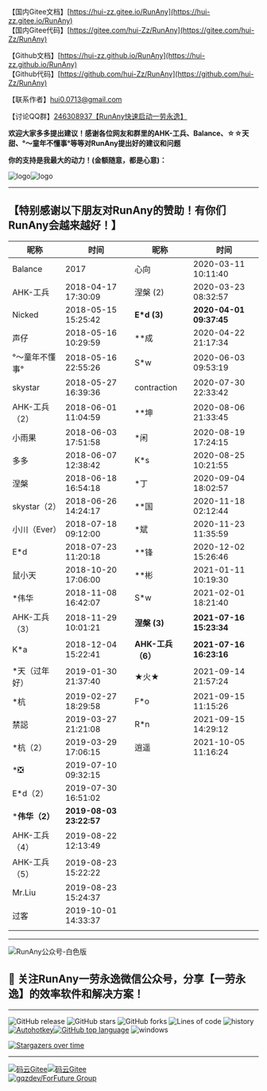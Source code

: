 
【国内Gitee文档】[https://hui-zz.gitee.io/RunAny](https://hui-zz.gitee.io/RunAny)  
【国内Gitee代码】[https://gitee.com/hui-Zz/RunAny](https://gitee.com/hui-Zz/RunAny)  

【Github文档】[https://hui-zz.github.io/RunAny](https://hui-zz.github.io/RunAny)  
【Github代码】[https://github.com/hui-Zz/RunAny](https://github.com/hui-Zz/RunAny)  

【联系作者】hui0.0713@gmail.com

【讨论QQ群】[246308937【RunAny快速启动一劳永逸】](https://jq.qq.com/?_wv=1027&k=445Ug7u)

**欢迎大家多多提出建议！感谢各位网友和群里的AHK-工兵、Balance、☆☆天甜、°～童年不懂事°等等对RunAny提出好的建议和问题**

**你的支持是我最大的动力！(金额随意，都是心意)：**

![logo](/assets/images/支持RunAny.jpg ':size=280x280')![logo](/assets/images/支持RunAny.png ':size=280x280')

---

## 【特别感谢以下朋友对RunAny的赞助！有你们RunAny会越来越好！】

| 昵称           | 时间                    | 昵称              | 时间                    |
| -------------- | ----------------------- | ----------------- | ----------------------- |
| Balance        | 2017                    | 心向              | 2020-03-11 10:11:40     |
| AHK-工兵       | 2018-04-17 17:30:09     | 涅槃 (2)          | 2020-03-23 08:32:57     |
| Nicked         | 2018-05-15 15:25:42     | **E*d (3)**       | **2020-04-01 09:37:45** |
| 声仔           | 2018-05-16 10:29:59     | **成              | 2020-04-22 21:17:34     |
| °～童年不懂事° | 2018-05-16 22:55:26     | S*w               | 2020-06-03 09:53:19     |
| skystar        | 2018-05-27 16:39:36     | contraction       | 2020-07-30 22:33:42     |
| AHK-工兵（2）  | 2018-06-01 11:04:59     | **坤              | 2020-08-06 21:33:45     |
| 小雨果         | 2018-06-03 17:51:58     | *闲               | 2020-08-19 17:24:15     |
| 多多           | 2018-06-07 12:38:42     | K*s               | 2020-08-25 10:21:55     |
| 涅槃           | 2018-06-18 16:54:18     | *丁               | 2020-09-04 18:02:57     |
| skystar（2）   | 2018-06-26 14:24:17     | **国              | 2020-11-18 02:12:44     |
| 小川（Ever）   | 2018-07-18 09:12:00     | *斌               | 2020-11-23 11:35:59     |
| E*d            | 2018-07-23 11:20:18     | **锋              | 2020-12-02 15:26:46     |
| 鼠小天         | 2018-10-20 17:06:00     | **彬              | 2021-01-11 10:19:30     |
| *伟华          | 2018-11-08 16:42:07     | S*w               | 2021-02-01 18:21:40     |
| AHK-工兵（3）  | 2018-11-29 10:01:21     | **涅槃 (3)**      | **2021-07-16 15:23:34** |
| K*a            | 2018-12-04 15:22:41     | **AHK-工兵（6）** | **2021-07-16 16:23:16** |
| *天（过年好）  | 2019-01-30 21:37:40     | ★火★              | 2021-09-14 21:57:24     |
| *杭            | 2019-02-27 18:29:58     | F*o               | 2021-09-15 11:15:26     |
| 禁誋           | 2019-03-27 21:21:08     | R*n               | 2021-09-15 14:29:12     |
| *杭（2）       | 2019-03-29 17:06:15     | 逍遥              | 2021-10-05 11:16:24     |
| *❎             | 2019-07-10 09:32:15     |                   |                         |
| E*d（2）       | 2019-07-30 16:51:02     |                   |                         |
| ***伟华（2）** | **2019-08-03 23:22:57** |                   |                         |
| AHK-工兵（4）  | 2019-08-22 12:13:49     |                   |                         |
| AHK-工兵（5）  | 2019-08-23 15:22:22     |                   |                         |
| Mr.Liu         | 2019-08-23 15:24:37     |                   |                         |
| 过客           | 2019-10-01 14:33:37     |                   |                         |
|                |                         |                   |                         |

---

![RunAny公众号-白色版](/assets/images/RunAny公众号-白色版.jpg)

## 📢 关注RunAny一劳永逸微信公众号，分享【一劳永逸】的效率软件和解决方案！

---
![GitHub release](https://img.shields.io/github/release/hui-Zz/RunAny?style=social) ![GitHub stars](https://img.shields.io/github/stars/hui-Zz/RunAny.svg?style=social) ![GitHub forks](https://img.shields.io/github/forks/hui-Zz/RunAny?style=social) ![Lines of code](https://img.shields.io/tokei/lines/github/hui-Zz/RunAny?style=social&logo=github) ![history](https://img.shields.io/badge/2017--2021-yellowgreen.svg?style=social&logo=github)   
[![Autohotkey](https://img.shields.io/badge/Autohotkey-1.1.33.10-white.svg?style=social&logo=autohotkey)![GitHub top language](https://img.shields.io/github/languages/top/hui-Zz/RunAny?style=social&logo=autohotkey)](http://ahkscript.org) ![windows](https://img.shields.io/badge/Windows-0078D6?style=social&logo=windows)

[![Stargazers over time](https://starchart.cc/hui-Zz/RunAny.svg)](https://starchart.cc/hui-Zz/RunAny)

---
[![码云Gitee](https://gitee.com/hui-Zz/RunAny/badge/star.svg)![码云Gitee](https://gitee.com/hui-Zz/RunAny/badge/fork.svg?theme=blue)](https://gitee.com/hui-Zz/RunAny)  
[![gqzdev/ForFuture Group](https://gitee.com/hui-Zz/RunAny/widgets/widget_card.svg?colors=4183c4,ffffff,ffffff,48adf0,ed136a,080808)](https://gitee.com/hui-Zz/RunAny)
 